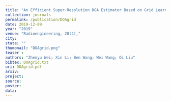 ```yaml
---
title: "An Efficient Super-Resolution DOA Estimator Based on Grid Learning"
collection: journals
permalink: /publication/DOAgrid
date: 2019-12-09
year: "2019"
venue: "Radioengineering, 28(4),"
city: 
state: ""
thumbnail: "DOAgrid.png"
teaser : 
authors: "Zhenyu Wei; Xin Li; Ben Wang; Wei Wang; Qi Liu"
bibtex: DOAgrid.txt
uri: DOAgrid.pdf
arxiv: 
project: 
source: 
poster: 
data:
---
```

